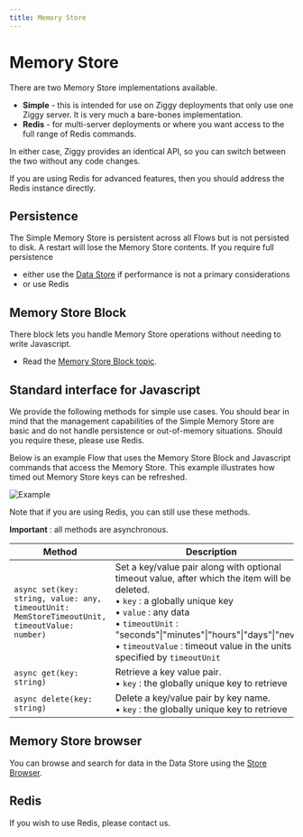 ```yaml
---
title: Memory Store
---
```


# Memory Store

There are two Memory Store implementations available.

- **Simple** - this is intended for use on Ziggy deployments that only use one Ziggy server. It is very much a bare-bones implementation.
- **Redis** - for multi-server deployments or where you want access to the full range of Redis commands.

In either case, Ziggy provides an identical API, so you can switch between the two without any code changes.

If you are using Redis for advanced features, then you should address the Redis instance directly.

## Persistence
The Simple Memory Store is persistent across all Flows but is not persisted to disk. A restart will lose the Memory Store contents. If you require full persistence 

- either use the [Data Store](block-types/utility/Data-Store) if performance is not a primary considerations
- or use Redis

## Memory Store Block
There block lets you handle Memory Store operations without needing to write Javascript.

- Read the [Memory Store Block topic](/user-guide/block-types/utility/MemStore).

## Standard interface for Javascript
We provide the following methods for simple use cases. You should bear in mind that the management capabilities of the Simple Memory Store are basic and do not handle persistence or out-of-memory situations. Should you require these, please use Redis.

Below is an example Flow that uses the Memory Store Block and Javascript commands that access the Memory Store. This example illustrates how timed out Memory Store keys can be refreshed.

![Example](/img/flows/example-flows/example-mem-store.png)

Note that if you are using Redis, you can still use these methods.

**Important** : all methods are asynchronous.

| Method | Description |
|--------|-------------|
| `async set(key: string, value: any, timeoutUnit: MemStoreTimeoutUnit, timeoutValue: number)` | Set a key/value pair along with optional timeout value, after which the item will be deleted.<br/>• `key` : a globally unique key<br/>• `value` : any data<br/>• `timeoutUnit` : "seconds"\|"minutes"\|"hours"\|"days"\|"never"<br/>• `timeoutValue` : timeout value in the units specified by `timeoutUnit` |
| `async get(key: string)` | Retrieve a key value pair.<br/>• `key` : the globally unique key to retrieve |
| `async delete(key: string)` | Delete a key/value pair by key name.<br/>• `key` : the globally unique key to retrieve |

## Memory Store browser
You can browse and search for data in the Data Store using the [Store Browser](/user-guide/data-browser/Data-and-Memory-Store-Browser).

## Redis
If you wish to use Redis, please contact us.

